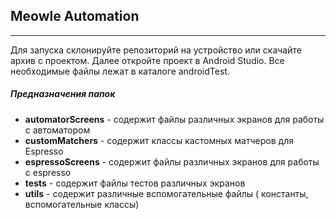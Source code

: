 ## Meowle Automation

---

Для запуска склонируйте репозиторий на устройство или скачайте архив с проектом. Далее откройте проект в Android Studio. Все необходимые файлы лежат в каталоге androidTest.

##### Предназначения папок

* **automatorScreens** - содержит файлы различных экранов для работы с автоматором
* **customMatchers** - содержит классы кастомных матчеров для Espresso
* **espressoScreens** - содержит файлы различных экранов для работы с espresso
* **tests** - содержит файлы тестов различных экранов
* **utils** - содержит различные вспомогательные файлы ( константы, вспомогательные классы)
